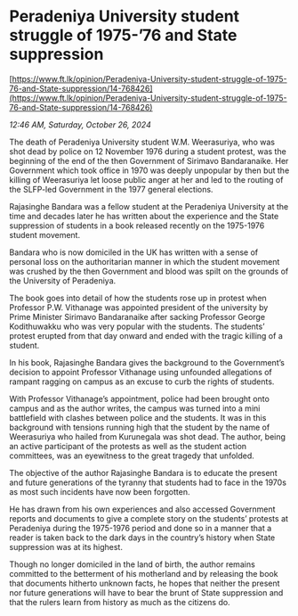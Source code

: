 # Peradeniya University student struggle of 1975-’76 and State suppression

[https://www.ft.lk/opinion/Peradeniya-University-student-struggle-of-1975-76-and-State-suppression/14-768426](https://www.ft.lk/opinion/Peradeniya-University-student-struggle-of-1975-76-and-State-suppression/14-768426)

*12:46 AM, Saturday, October 26, 2024*

The death of Peradeniya University student W.M. Weerasuriya, who was shot dead by police on 12 November 1976 during a student protest, was the beginning of the end of the then Government of Sirimavo Bandaranaike. Her Government which took office in 1970 was deeply unpopular by then but the killing of Weerasuriya let loose public anger at her and led to the routing of the SLFP-led Government in the 1977 general elections.

Rajasinghe Bandara was a fellow student at the Peradeniya University at the time and decades later he has written about the experience and the State suppression of students in a book released recently on the 1975-1976 student movement.

Bandara who is now domiciled in the UK has written with a sense of personal loss on the authoritarian manner in which the student movement was crushed by the then Government and blood was spilt on the grounds of the University of Peradeniya.

The book goes into detail of how the students rose up in protest when Professor P.W. Vithanage was appointed president of the university by Prime Minister Sirimavo Bandaranaike after sacking Professor George Kodithuwakku who was very popular with the students. The students’ protest erupted from that day onward and ended with the tragic killing of a student.

In his book, Rajasinghe Bandara gives the background to the Government’s decision to appoint Professor Vithanage using unfounded allegations of rampant ragging on campus as an excuse to curb the rights of students.

With Professor Vithanage’s appointment, police had been brought onto campus and as the author writes, the campus was turned into a mini battlefield with clashes between police and the students. It was in this background with tensions running high that the student by the name of Weerasuriya who hailed from Kurunegala was shot dead. The author, being an active participant of the protests as well as the student action committees, was an eyewitness to the great tragedy that unfolded.

The objective of the author Rajasinghe Bandara is to educate the present and future generations of the tyranny that students had to face in the 1970s as most such incidents have now been forgotten.

He has drawn from his own experiences and also accessed Government reports and documents to give a complete story on the students’ protests at Peradeniya during the 1975-1976 period and done so in a manner that a reader is taken back to the dark days in the country’s history when State suppression was at its highest.

Though no longer domiciled in the land of birth, the author remains committed to the betterment of his motherland and by releasing the book that documents hitherto unknown facts, he hopes that neither the present nor future generations will have to bear the brunt of State suppression and that the rulers learn from history as much as the citizens do.

